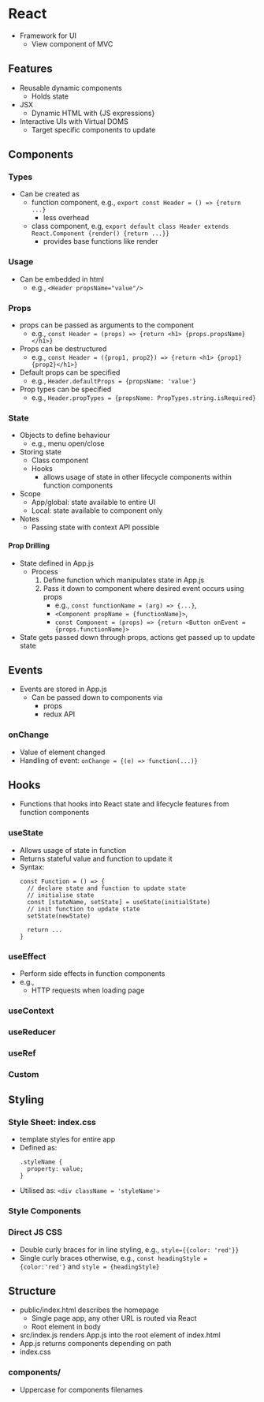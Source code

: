 # React
- Framework for UI 
  - View component of MVC
## Features
- Reusable dynamic components
  - Holds state
- JSX
  - Dynamic HTML with {JS expressions}
- Interactive UIs with Virtual DOMS
  - Target specific components to update

## Components
### Types
- Can be created as 
  - function component, e.g., `export const Header = () => {return ...}`
    - less overhead
  - class component, e.g, `export default class Header extends React.Component {render() {return ...}}`
    - provides base functions like render 
### Usage
- Can be embedded in html
  - e.g., `<Header propsName="value"/>`

### Props
- props can be passed as arguments to the component
  - e.g., `const Header = (props) => {return <h1> {props.propsName}</h1>}`
- Props can be destructured
  - e.g., `const Header = ({prop1, prop2}) => {return <h1> {prop1} {prop2}</h1>}`
- Default props can be specified
  - e.g., `Header.defaultProps = {propsName: 'value'}`
- Prop types can be specified
  - e.g., `Header.propTypes = {propsName: PropTypes.string.isRequired}`
### State
- Objects to define behaviour
  - e.g., menu open/close
- Storing state
  - Class component 
  - Hooks
    - allows usage of state in other lifecycle components within function components
- Scope
  - App/global: state available to entire UI
  - Local: state available to component only
- Notes
  - Passing state with context API possible

#### Prop Drilling
- State defined in App.js
  - Process
    1. Define function which manipulates state in App.js
    2. Pass it down to component where desired event occurs using props
       - e.g., `const functionName = (arg) => {...}`, 
       - `<Component propName = {functionName}>`, 
       - `const Component = (props) => {return <Button onEvent = {props.functionName}>`
- State gets passed down through props, actions get passed up to update state
## Events
- Events are stored in App.js
  - Can be passed down to components via 
    - props 
    - redux API

### onChange
- Value of element changed
- Handling of event: `onChange = {(e) => function(...)}`
## Hooks
- Functions that hooks into React state and lifecycle features from function components

### useState
- Allows usage of state in function
- Returns stateful value and function to update it
- Syntax:
  ```
  const Function = () => {
    // declare state and function to update state
    // initialise state
    const [stateName, setState] = useState(initialState) 
    // init function to update state 
    setState(newState)

    return ...
  }
### useEffect
- Perform side effects in function components
- e.g., 
  - HTTP requests when loading page
### useContext

### useReducer

### useRef

### Custom
## Styling
### Style Sheet: index.css
- template styles for entire app
- Defined as:
  ```
  .styleName {
    property: value;
  }
  ```
- Utilised as: `<div className = 'styleName'>`


### Style Components

### Direct JS CSS
- Double curly braces for in line styling, e.g., `style={{color: 'red'}}`
- Single curly braces otherwise, e.g., `const headingStyle = {color:'red'}` and `style = {headingStyle}`



## Structure
- public/index.html describes the homepage
  - Single page app, any other URL is routed via React
  - Root element in body
- src/index.js renders App.js into the root element of index.html 
- App.js returns components depending on path
- index.css 
### components/
- Uppercase for components filenames